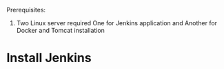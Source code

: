 Prerequisites:
1. Two Linux server required One for Jenkins application and Another for Docker and Tomcat installation


# Install Jenkins 
